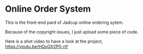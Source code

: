 # Online Order System

This is the front-end pard of Jadcup online ordering sytem.

Because of the copyright issues, I just upload some piece of code. 

Here is a shot video to have a look at the project, https://youtu.be/HQsGX2P0-nY
